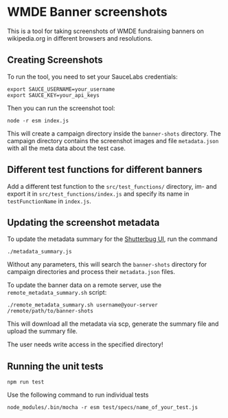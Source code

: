 # WMDE Banner screenshots

This is a tool for taking screenshots of WMDE fundraising banners on wikipedia.org in different browsers and resolutions.

## Creating Screenshots

To run the tool, you need to set your SauceLabs credentials:

    export SAUCE_USERNAME=your_username
    export SAUCE_KEY=your_api_keys

Then you can run the screenshot tool:

    node -r esm index.js
    
This will create a campaign directory inside the `banner-shots` directory. The campaign directory contains the 
screenshot images and file `metadata.json` with all the meta data about the test case.

## Different test functions for different banners

Add a different test function to the `src/test_functions/` directory,
im- and export it in `src/test_functions/index.js` and specify its name in
`testFunctionName` in `index.js`.

## Updating the screenshot metadata
To update the metadata summary for the [Shutterbug UI](https://github.com/wmde/shutterbug), run the command

    ./metadata_summary.js

Without any parameters, this will search the `banner-shots` directory for campaign directories and process their 
`metadata.json` files. 

To update the banner data on a remote server, use the `remote_metadata_summary.sh` script:

    ./remote_metadata_summary.sh username@your-server /remote/path/to/banner-shots

This will download all the metadata via scp, generate the summary file and upload the summary file.

The user needs write access in the specified directory!

## Running the unit tests

    npm run test

Use the following command to run individual tests

    node_modules/.bin/mocha -r esm test/specs/name_of_your_test.js 
